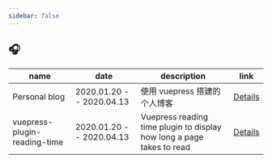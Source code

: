```yaml
---
sidebar: false
---
```


## 🎧

| name                         | date                     | description                                                           | link                 |
| ---------------------------- | ------------------------ | --------------------------------------------------------------------- | -------------------- |
| Personal blog                | 2020.01.20 -- 2020.04.13 | 使用 vuepress 搭建的个人博客                                          | [Details](feng-w.cn) |
| vuepress-plugin-reading-time | 2020.01.20 -- 2020.04.13 | Vuepress reading time plugin to display how long a page takes to read | [Details](feng-w.cn) |


